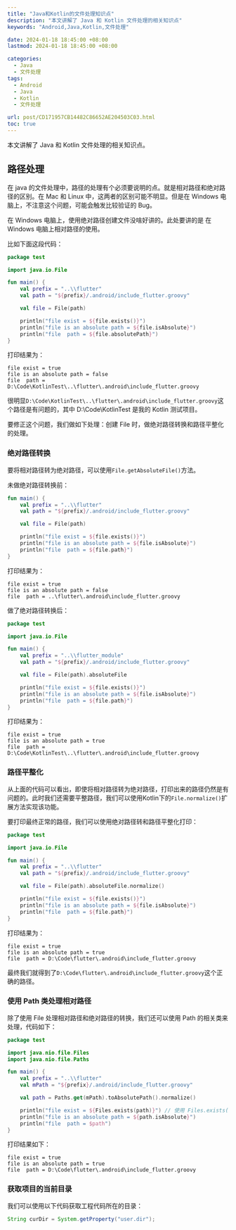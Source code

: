 ```yaml
---
title: "Java和Kotlin的文件处理知识点"
description: "本文讲解了 Java 和 Kotlin 文件处理的相关知识点"
keywords: "Android,Java,Kotlin,文件处理"

date: 2024-01-18 18:45:00 +08:00
lastmod: 2024-01-18 18:45:00 +08:00

categories:
  - Java
  - 文件处理
tags:
  - Android
  - Java
  - Kotlin
  - 文件处理

url: post/CD171957CB14482C86652AE204503C03.html
toc: true
---
```


本文讲解了 Java 和 Kotlin 文件处理的相关知识点。

<!--More-->

## 路径处理

在 java 的文件处理中，路径的处理有个必须要说明的点。就是相对路径和绝对路径的区别。在 Mac 和 Linux 中，这两者的区别可能不明显。但是在 Windows 电脑上，不注意这个问题，可能会触发比较验证的 Bug。

在 Windows 电脑上，使用绝对路径创建文件没啥好讲的。此处要讲的是 在 Windows 电脑上相对路径的使用。

比如下面这段代码：

```Kotlin
package test

import java.io.File

fun main() {
    val prefix = "..\\flutter"
    val path = "${prefix}/.android/include_flutter.groovy"

    val file = File(path)

    println("file exist = ${file.exists()}")
    println("file is an absolute path = ${file.isAbsolute}")
    println("file  path = ${file.absolutePath}")
}
```

打印结果为：

```
file exist = true
file is an absolute path = false
file  path = D:\Code\KotlinTest\..\flutter\.android\include_flutter.groovy
```

很明显`D:\Code\KotlinTest\..\flutter\.android\include_flutter.groovy`这个路径是有问题的，其中 D:\Code\KotlinTest 是我的 Kotlin 测试项目。

要修正这个问题，我们做如下处理：创建 File 时，做绝对路径转换和路径平整化的处理。

### 绝对路径转换

要将相对路径转为绝对路径，可以使用`File.getAbsoluteFile()`方法。

未做绝对路径转换前：

```Kotlin
fun main() {
    val prefix = "..\\flutter"
    val path = "${prefix}/.android/include_flutter.groovy"

    val file = File(path)

    println("file exist = ${file.exists()}")
    println("file is an absolute path = ${file.isAbsolute}")
    println("file  path = ${file.path}")
}
```

打印结果为：

```
file exist = true
file is an absolute path = false
file  path = ..\flutter\.android\include_flutter.groovy
```

做了绝对路径转换后：

```Kotlin
package test

import java.io.File

fun main() {
    val prefix = "..\\flutter_module"
    val path = "${prefix}/.android/include_flutter.groovy"

    val file = File(path).absoluteFile

    println("file exist = ${file.exists()}")
    println("file is an absolute path = ${file.isAbsolute}")
    println("file  path = ${file.path}")
}
```

打印结果为：

```
file exist = true
file is an absolute path = true
file  path = D:\Code\KotlinTest\..\flutter\.android\include_flutter.groovy
```

### 路径平整化

从上面的代码可以看出，即使将相对路径转为绝对路径，打印出来的路径仍然是有问题的。此时我们还需要平整路径，我们可以使用Kotlin下的`File.normalize()`扩展方法实现该功能。

要打印最终正常的路径，我们可以使用绝对路径转和路径平整化打印：

```Kotlin
package test

import java.io.File

fun main() {
    val prefix = "..\\flutter"
    val path = "${prefix}/.android/include_flutter.groovy"

    val file = File(path).absoluteFile.normalize()

    println("file exist = ${file.exists()}")
    println("file is an absolute path = ${file.isAbsolute}")
    println("file  path = ${file.path}")
}
```

打印结果为：

```
file exist = true
file is an absolute path = true
file  path = D:\Code\flutter\.android\include_flutter.groovy
```

最终我们就得到了`D:\Code\flutter\.android\include_flutter.groovy`这个正确的路径。

### 使用 Path 类处理相对路径

除了使用 File 处理相对路径和绝对路径的转换，我们还可以使用 Path 的相关类来处理，代码如下：

```Kotlin
package test

import java.nio.file.Files
import java.nio.file.Paths

fun main() {
    val prefix = "..\\flutter"
    val mPath = "${prefix}/.android/include_flutter.groovy"

    val path = Paths.get(mPath).toAbsolutePath().normalize()

    println("file exist = ${Files.exists(path)}") // 使用 Files.exists(Path) 方法判断 path 是否存在
    println("file is an absolute path = ${path.isAbsolute}")
    println("file  path = $path")
}
```

打印结果如下：

```
file exist = true
file is an absolute path = true
file  path = D:\Code\flutter\.android\include_flutter.groovy
```

### 获取项目的当前目录

我们可以使用以下代码获取工程代码所在的目录：

```java
String curDir = System.getProperty("user.dir");